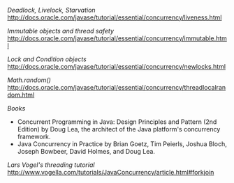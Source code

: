 *Deadlock, Livelock, Starvation*
http://docs.oracle.com/javase/tutorial/essential/concurrency/liveness.html

*Immutable objects and thread safety*
http://docs.oracle.com/javase/tutorial/essential/concurrency/immutable.html

*Lock and Condition objects*
http://docs.oracle.com/javase/tutorial/essential/concurrency/newlocks.html

*Math.random()*
http://docs.oracle.com/javase/tutorial/essential/concurrency/threadlocalrandom.html

*Books*
- Concurrent Programming in Java: Design Principles and Pattern (2nd Edition) by Doug Lea, the architect of the Java platform's concurrency framework.
- Java Concurrency in Practice by Brian Goetz, Tim Peierls, Joshua Bloch, Joseph Bowbeer, David Holmes, and Doug Lea. 


*Lars Vogel's threading tutorial*
http://www.vogella.com/tutorials/JavaConcurrency/article.html#forkjoin

